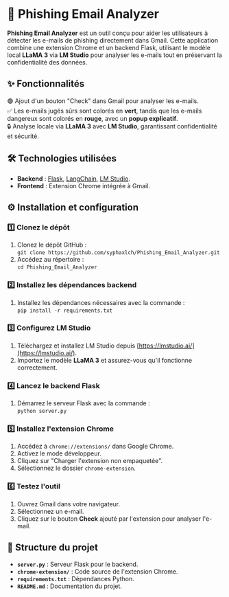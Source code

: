 # 📧 Phishing Email Analyzer  

**Phishing Email Analyzer** est un outil conçu pour aider les utilisateurs à détecter les e-mails de phishing directement dans Gmail. Cette application combine une extension Chrome et un backend Flask, utilisant le modèle local **LLaMA 3** via **LM Studio** pour analyser les e-mails tout en préservant la confidentialité des données.  

## ✨ Fonctionnalités  
  🟢 Ajout d'un bouton "Check" dans Gmail pour analyser les e-mails.  
  ✅ Les e-mails jugés sûrs sont colorés en **vert**, tandis que les e-mails dangereux sont colorés en **rouge**, avec un **popup explicatif**.  
  🔒 Analyse locale via **LLaMA 3** avec **LM Studio**, garantissant confidentialité et sécurité.  

## 🛠️ Technologies utilisées  
- **Backend** : [Flask](https://flask.palletsprojects.com/), [LangChain](https://www.langchain.com/), [LM Studio](https://lmstudio.ai/).  
- **Frontend** : Extension Chrome intégrée à Gmail.  

## ⚙️ Installation et configuration  

### 1️⃣ Clonez le dépôt  
1. Clonez le dépôt GitHub :  
   `git clone https://github.com/syphaxlch/Phishing_Email_Analyzer.git`  
2. Accédez au répertoire :  
   `cd Phishing_Email_Analyzer`  

### 2️⃣ Installez les dépendances backend  
1. Installez les dépendances nécessaires avec la commande :  
   `pip install -r requirements.txt`  

### 3️⃣ Configurez LM Studio  
1. Téléchargez et installez LM Studio depuis [https://lmstudio.ai/](https://lmstudio.ai/).  
2. Importez le modèle **LLaMA 3** et assurez-vous qu'il fonctionne correctement.  

### 4️⃣ Lancez le backend Flask  
1. Démarrez le serveur Flask avec la commande :  
   `python server.py`  

### 5️⃣ Installez l'extension Chrome  
1. Accédez à `chrome://extensions/` dans Google Chrome.  
2. Activez le mode développeur.  
3. Cliquez sur "Charger l'extension non empaquetée".  
4. Sélectionnez le dossier `chrome-extension`.  

### 6️⃣ Testez l'outil  
1. Ouvrez Gmail dans votre navigateur.  
2. Sélectionnez un e-mail.  
3. Cliquez sur le bouton **Check** ajouté par l'extension pour analyser l'e-mail.  

## 📂 Structure du projet  
- **`server.py`** : Serveur Flask pour le backend.  
- **`chrome-extension/`** : Code source de l'extension Chrome.  
- **`requirements.txt`** : Dépendances Python.  
- **`README.md`** : Documentation du projet.  
